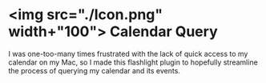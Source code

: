 # <img src="./Icon.png" width+"100"> Calendar Query

I was one-too-many times frustrated with the lack of quick access to my calendar on my Mac, so I made this flashlight plugin to hopefully streamline the process of querying my calendar and its events.


